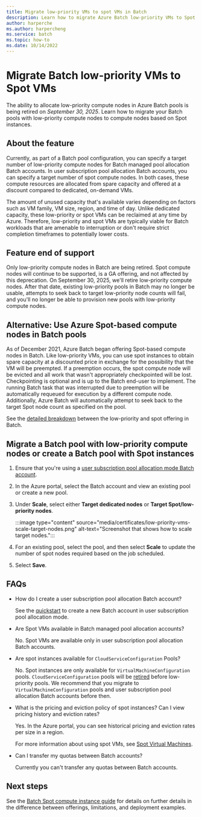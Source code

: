 ```yaml
---
title: Migrate low-priority VMs to spot VMs in Batch
description: Learn how to migrate Azure Batch low-priority VMs to Spot VMs and plan for feature end of support.
author: harperche
ms.author: harpercheng
ms.service: batch
ms.topic: how-to
ms.date: 10/14/2022
---
```


# Migrate Batch low-priority VMs to Spot VMs

The ability to allocate low-priority compute nodes in Azure Batch pools is being retired on *September 30, 2025*. Learn how to migrate your Batch pools with low-priority compute nodes to compute nodes based on Spot instances.

## About the feature

Currently, as part of a Batch pool configuration, you can specify a target number of low-priority compute nodes for Batch managed pool allocation Batch accounts. In user subscription pool allocation Batch accounts, you can specify a target number of spot compute nodes. In both cases, these compute resources are allocated from spare capacity and offered at a discount compared to dedicated, on-demand VMs.

The amount of unused capacity that's available varies depending on factors such as VM family, VM size, region, and time of day. Unlike dedicated capacity, these low-priority or spot VMs can be reclaimed at any time by Azure. Therefore, low-priority and spot VMs are typically viable for Batch workloads that are amenable to interruption or don't require strict completion timeframes to potentially lower costs.

## Feature end of support

Only low-priority compute nodes in Batch are being retired. Spot compute nodes will continue to be supported, is a GA offering, and not affected by this deprecation. On September 30, 2025, we'll retire low-priority compute nodes. After that date, existing low-priority pools in Batch may no longer be usable, attempts to seek back to target low-priority node counts will fail, and you'll no longer be able to provision new pools with low-priority compute nodes.

## Alternative: Use Azure Spot-based compute nodes in Batch pools

As of December 2021, Azure Batch began offering Spot-based compute nodes in Batch. Like low-priority VMs, you can use spot instances to obtain spare capacity at a discounted price in exchange for the possibility that the VM will be preempted. If a preemption occurs, the spot compute node will be evicted and all work that wasn't appropriately checkpointed will be lost. Checkpointing is optional and is up to the Batch end-user to implement. The running Batch task that was interrupted due to preemption will be automatically requeued for execution by a different compute node. Additionally, Azure Batch will automatically attempt to seek back to the target Spot node count as specified on the pool.

See the [detailed breakdown](batch-spot-vms.md) between the low-priority and spot offering in Batch.

## Migrate a Batch pool with low-priority compute nodes or create a Batch pool with Spot instances

1. Ensure that you're using a [user subscription pool allocation mode Batch account](batch-account-create-portal.md).

1. In the Azure portal, select the Batch account and view an existing pool or create a new pool.

1. Under **Scale**, select either **Target dedicated nodes** or **Target Spot/low-priority nodes**.

   :::image type="content" source="media/certificates/low-priority-vms-scale-target-nodes.png" alt-text="Screenshot that shows how to scale target nodes.":::

1. For an existing pool, select the pool, and then select **Scale** to update the number of spot nodes required based on the job scheduled.

1. Select **Save**.

## FAQs

- How do I create a user subscription pool allocation Batch account?

   See the [quickstart](./batch-account-create-portal.md) to create a new Batch account in user subscription pool allocation mode.

- Are Spot VMs available in Batch managed pool allocation accounts?

  No. Spot VMs are available only in user subscription pool allocation Batch accounts.
  
- Are spot instances available for `CloudServiceConfiguration` Pools?

  No. Spot instances are only available for `VirtualMachineConfiguration` pools. `CloudServiceConfiguration` pools will be [retired](https://azure.microsoft.com/updates/azure-batch-cloudserviceconfiguration-pools-will-be-retired-on-29-february-2024/) before low-priority pools. We recommend that you migrate to `VirtualMachineConfiguration` pools and user subscription pool allocation Batch accounts before then.

- What is the pricing and eviction policy of spot instances? Can I view pricing history and eviction rates?

   Yes. In the Azure portal, you can see historical pricing and eviction rates per size in a region.

   For more information about using spot VMs, see [Spot Virtual Machines](../virtual-machines/spot-vms.md).

- Can I transfer my quotas between Batch accounts?

  Currently you can't transfer any quotas between Batch accounts.

## Next steps

See the [Batch Spot compute instance guide](batch-spot-vms.md) for details on further details in the difference between offerings, limitations, and deployment examples.

